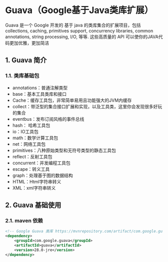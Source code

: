 # Guava（Google基于Java类库扩展）

Guava 是一个 Google 开发的 基于 java 的类库集合的扩展项目，包括 collections, caching, primitives support, concurrency libraries, common annotations, string processing, I/O, 等等. 这些高质量的 API 可以使你的JAVA代码更加优雅，更加简洁

## 1. Guava 简介
### 1.1. 类库基础包

- annotations：普通注解类型
- base：基本工具类库和接口
- Cache：缓存工具包，非常简单易用且功能强大的JVM内缓存
- collect：带泛型的集合接口扩展和实现，以及工具类，这里你会发现很多好玩的集合
- eventbus：发布订阅风格的事件总线
- hash： 哈希工具包
- io：IO工具包
- math：数学计算工具包
- net：网络工具包
- primitives：八种原始类型和无符号类型的静态工具包
- reflect：反射工具包
- concurrent：并发编程工具包
- escape：转义工具
- graph：处理基于图的数据结构
- HTML：Html字符串转义
- XML：xml字符串转义

## 2. Guava 基础使用
### 2.1. maven 依赖

```xml
<!-- Google Guava 类库 https://mvnrepository.com/artifact/com.google.guava/guava -->
<dependency>
    <groupId>com.google.guava</groupId>
    <artifactId>guava</artifactId>
    <version>28.0-jre</version>
</dependency>
```


